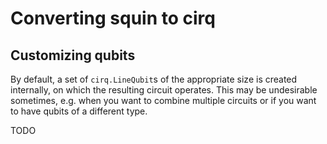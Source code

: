 # Converting squin to cirq

## Customizing qubits

By default, a set of `cirq.LineQubit`s of the appropriate size is created internally, on which the resulting circuit operates.
This may be undesirable sometimes, e.g. when you want to combine multiple circuits or if you want to have qubits of a different type.

TODO
